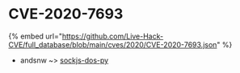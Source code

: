 # CVE-2020-7693
{% embed url="https://github.com/Live-Hack-CVE/full_database/blob/main/cves/2020/CVE-2020-7693.json" %}

* andsnw ~> [sockjs-dos-py](https://www.alice-snow.ru/2020/database/cve-2020-7693/sockjs-dos-py-andsnw)